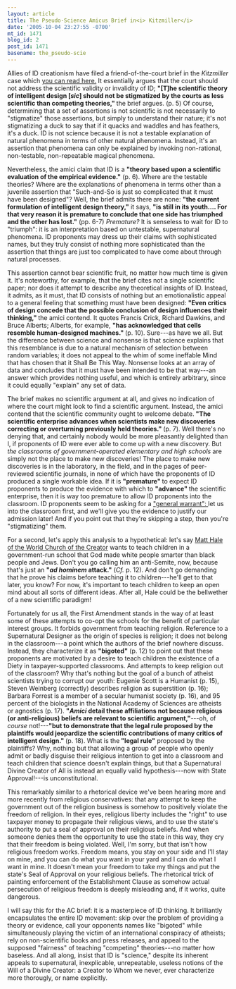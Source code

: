 ```yaml
---
layout: article
title: The Pseudo-Science Amicus Brief in<i> Kitzmiller</i>
date: '2005-10-04 23:27:55 -0700'
mt_id: 1471
blog_id: 2
post_id: 1471
basename: the_pseudo-scie
---
```

Allies of ID creationism have filed a friend-of-the-court brief in the <em>Kitzmiller </em>case which <a href="http://scit.us/kitz/kitz-dibrief.pdf">you can read here.</a> It essentially argues that the court should not address the scientific validity or invalidity of ID; <strong>"[T]he scientific theory of intelligent design [<em>sic</em>] should not be stigmatized by the courts as less scientific than competing theories," </strong>the brief argues. (p. 5) Of course, determining that a set of assertions is not scientific is not necessarily to "stigmatize" those assertions, but simply to understand their nature; it's not stigmatizing a duck to say that if it quacks and waddles and has feathers, it's a duck. ID is not science because it is not a testable explanation of natural phenomena in terms of other natural phenomena. Instead, it's an assertion that phenomena can only be explained by invoking non-rational, non-testable, non-repeatable magical phenomena. 

<!--more-->

Nevertheless, the amici claim that ID is a <strong>"theory based upon a scientific evaluation of the empirical evidence."</strong> (p. 6). Where are the testable theories? Where are the explanations of phenomena in terms other than a juvenile assertion that "Such-and-So is just so complicated that it must have been designed"? Well, the brief admits there are none: <strong>"the current formulation of intelligent design theory,"</strong> it says, <strong>"is still in its youth.... For that very reason it is premature to conclude that one side has triumphed and the other has lost."</strong> (pp. 6-7) <em>Premature?</em> It is senseless to wait for ID to "triumph": it is an interpretation based on untestable, supernatural phenomena. ID proponents may dress up their claims with sophisticated names, but they truly consist of nothing more sophisticated than the assertion that things are just too complicated to have come about through natural processes. 

This assertion cannot bear scientific fruit, no matter how much time is given it. It's noteworthy, for example, that the brief cites not a single scientific paper; nor does it attempt to describe any theoretical insights of ID. Instead, it admits, as it must, that ID consists of nothing but an emotionalistic appeal to a general feeling that something must have been designed: <strong>"Even critics of design concede that the possible conclusion of design influences their thinking," </strong>the amici contend. It quotes Francis Crick, Richard Dawkins, and Bruce Alberts; Alberts, for example, <strong>"has acknowledged that cells resemble human-designed machines." </strong>(p. 10). Sure---as have we all. But the difference between science and nonsense is that science explains that this resemblance is due to a natural mechanism of selection between random variables; it does not appeal to the whim of some ineffable Mind that has chosen that it Shall Be This Way. Nonsense looks at an array of data and concludes that it must have been intended to be that way---an answer which provides nothing useful, and which is entirely arbitrary, since it could equally "explain" any set of data. 

The brief makes no scientific argument at all, and gives no indication of where the court might look to find a scientific argument. Instead, the amici contend that the scientific community ought to welcome debate.<strong> "The scientific enterprise advances when scientists make new discoveries correcting or overturning previously held theories." </strong>(p. 7). Well there's no denying that, and certainly nobody would be more pleasantly delighted than I, if proponents of ID were ever able to come up with a new discovery. But <em>the classrooms of government-operated elementary and high schools </em>are simply not the place to make new discoveries! The place to make new discoveries is in the laboratory, in the field, and in the pages of peer-reviewed scientific journals, in none of which have the proponents of ID produced a single workable idea. If it is <strong>"premature" </strong>to expect ID proponents to produce the evidence with which to <strong>"advance" </strong>the scientific enterprise, then it is way too premature to allow ID proponents into the classroom. ID proponents seem to be asking for a <a href="http://papers.ssrn.com/sol3/papers.cfm?abstract_id=685641">"general warrant": </a>let us into the classroom first, and we'll give you the evidence to justify our admission later! And if you point out that they're skipping a step, then you're "stigmatizing" them.

For a second, let's apply this analysis to a hypothetical: let's say <a href="http://www.adl.org/special_reports/wcotc/wcotc-intro.asp">Matt Hale of the World Church of the Creator</a> wants to teach children in a government-run school that God made white people smarter than black people and Jews. Don't you go calling him an anti-Semite, now, because that's just an <strong>"<em>ad hominem </em>attack."</strong> (<em>Cf. </em>p. 12). And don't go demanding that he prove his claims before teaching it to children---he'll get to that later, you know? For now, it's important to teach children to keep an open mind about all sorts of different ideas. After all, Hale could be the bellwether of a new scientific paradigm!

Fortunately for us all, the First Amendment stands in the way of at least some of these attempts to co-opt the schools for the benefit of particular interest groups. It forbids government from teaching religion. Reference to a Supernatural Designer as the origin of species is religion; it does not belong in the classroom---a point which the authors of the brief nowhere discuss. Instead, they characterize it as <strong>"bigoted"</strong> (p. 12) to point out that these proponents are motivated by a desire to teach children the existence of a Diety in taxpayer-supported classrooms. And attempts to keep religion out of the classroom? Why that's nothing but the goal of a bunch of atheist scientists trying to corrupt our youth: Eugenie Scott is a Humanist (p. 15), Steven Weinberg (correctly) describes religion as superstition (p. 16); Barbara Forrest is a member of a secular humanist society (p. 16), and 95 percent of the biologists in the National Academy of Sciences are atheists or agnostics (p. 17).  <strong>"<em>Amici </em>detail these affiliations not because religious (or anti-religious) beliefs are relevant to scientific argument,"</strong>---oh, of <em>course </em>not!---<strong>"but to demonstrate that the legal rule proposed by the plaintiffs would jeopardize the scientific contributions of many critics of intelligent design." </strong>(p. 18). What is the<strong> "legal rule"</strong> proposed by the plaintiffs? Why, nothing but that allowing a group of people who openly admit or badly disguise their religious intention to get into a classroom and teach children that science doesn't explain things, but that a Supernatural Divine Creator of All is instead an equally valid hypothesis---now with State Approval!---is unconstitutional.

This remarkably similar to a rhetorical device we've been hearing more and more recently from religious conservatives: that any attempt to keep the government out of the religion business is somehow to positively violate the freedom of religion. In their eyes, religious liberty includes the "right" to use taxpayer money to propagate their religious views, and to use the state's authority to put a seal of approval on their religious beliefs. And when someone denies them the opportunity to use the state in this way, they cry that their freedom is being violated. Well, I'm sorry, but that isn't how religious freedom works. Freedom means, you stay on your side and I'll stay on mine, and you can do what you want in your yard and I can do what I want in mine. It doesn't mean your freedom to take my things and put the state's Seal of Approval on your religious beliefs. The rhetorical trick of painting enforcement of the Establishment Clause as somehow actual persecution of religious freedom is deeply misleading and, if it works, quite dangerous.

I will say this for the AC brief: it is a masterpiece of ID thinking. It brilliantly encapsulates the entire ID movement: skip over the problem of providing a theory or evidence, call your opponents names like "bigoted" while simultaneously playing the victim of an international conspiracy of atheists; rely on non-scientific books and press releases, and appeal to the supposed "fairness" of teaching "competing" theories---no matter how baseless. And all along, insist that ID is "science," despite its inherent appeals to supernatural, inexplicable, unrepeatable, useless notions of the Will of a Divine Creator: a Creator to Whom we never, ever characterize more thorougly, or name explicitly.
